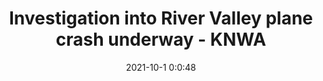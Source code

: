 ---
"title": "Investigation into River Valley plane crash underway - KNWA"
"date": "2021-10-1 0:0:48"
"feed_name": "GOOGLENEWSPLANE"
"feed_website": "https://news.google.com/search?q=plane%20%2B%20accident&hl=en-US&gl=US&ceid=US%3Aen"
"feed_rss": "https://news.google.com/rss/search?q=plane%20%2B%20accident&hl=en-US&gl=US&ceid=US%3Aen"
"link": "https://www.nwahomepage.com/news/investigation-into-river-valley-plane-crash-underway/"
"source": "{'href': 'https://www.nwahomepage.com', 'title': 'KNWA'}"
"file": "_posts/2021-1-1-9e8b46bf4d7b9aaf55bf5f39728ed0e9b704da14.md"
"accident": "1"
"drilling": "1"
"dead": "1"
"injured": "0"
"arrested": "0"
"where": "unknown site"
"causes": "plane crash"
"place": "unknown place"
---